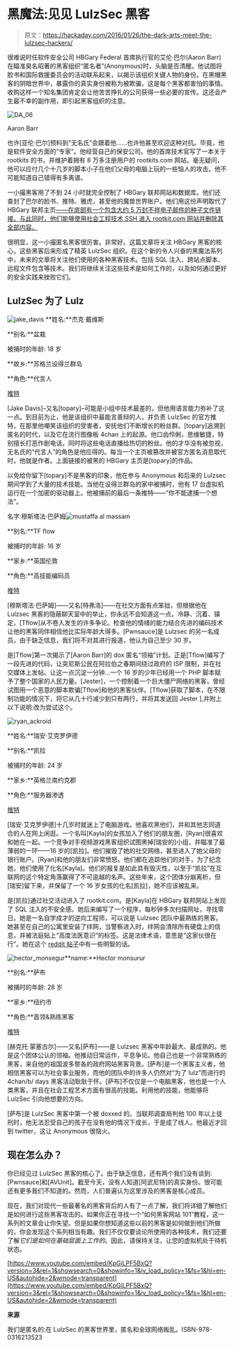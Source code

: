 # 黑魔法:见见 LulzSec 黑客

> 原文：<https://hackaday.com/2016/01/26/the-dark-arts-meet-the-lulzsec-hackers/>

很难说时任软件安全公司 HBGary Federal 首席执行官的艾伦·巴尔(Aaron Barr)在瞄准臭名昭著的黑客组织“匿名者”(Anonymous)时，头脑是否清醒。他试图将脸书和国际救援委员会的活动联系起来，以揭示该组织关键人物的身份。在黑帽黑客的阴暗世界中，暴露你的真实身份被称为被欺骗，这是每个黑客都害怕的事情。收购这样一个知名集团肯定会让他苦苦挣扎的公司获得一些必要的宣传。这还会产生最不幸的副作用，即引起黑客组织的注意。

![DA_06](img/3c52117b9040532283355ce6cf988bc5.png)

Aaron Barr

也许[亚伦·巴尔]预料到“无名氏”会跟着他……也许他甚至欢迎这种对抗。毕竟，他是软件安全方面的“专家”。他经营自己的保安公司。他的首席技术官写了一本关于 rootkits 的书，并维护着拥有 8 万多注册用户的 rootkits.com 网站。毫无疑问，他可以应付几个十几岁的脚本小子在他们父母的电脑上玩的一些恼人的攻击。他不可能知道自己错得有多离谱。

一小撮黑客用了不到 24 小时就完全控制了 HBGary 联邦网站和数据库。他们还查封了巴尔的脸书、推特、雅虎，甚至他的魔兽世界账户。他们用这份声明取代了 HBGary 联邦主页[——在底部有一个包含大约 5 万封不祥电子邮件的种子文件链接。与此同时，他们能够使用社会工程技术 SSH 进入 rootkit.com 网站并删除其全部内容。](https://hackaday.com/wp-content/uploads/2016/01/da_01.jpg)

很明显，这一小撮匿名黑客很厉害。非常好。这篇文章将关注 HBGary 黑客的核心，这些黑客后来形成了精英 LulzSec 组织。在这个新的令人兴奋的黑魔法系列中，未来的文章将关注他们使用的各种黑客技术。包括 SQL 注入、跨站点脚本、远程文件包含等技术。我们将继续关注这些技术是如何工作的，以及如何通过更好的安全实践来挫败它们。

## LulzSec 为了 Lulz

![jake_davis](img/12c41ce195218ddbed782e4d5bfdcd07.png) **姓名:**杰克·戴维斯

**别名:**盆栽

被捕时的年龄: 18 岁

**故乡:**苏格兰设得兰群岛

**角色:**代言人

[推特](https://twitter.com/DoubleJake)

[Jake Davis]–又名[topary]–可能是小组中技术最差的，但他用语言能力弥补了这一点。到目前为止，他是该组织中最能言善辩的人，并负责 LulzSec 的官方推特，在那里他嘲笑该组织的受害者，安抚他们不断增长的粉丝群。[topary]追溯到匿名的时代，以及它在流行图像板 4chan 上的起源。他口齿伶俐，思维敏捷，特别擅长打恶作剧电话，同时将这些电话直播给热切的粉丝。他的才华没有被忽视，无名氏的“代言人”的角色是他应得的。每当一个主页被篡改并被官方匿名消息取代时，他就是作者。上面链接的被黑的 HBGary 主页是[topary]的作品。

以免给你留下[topary]不是黑客的印象，他在参与 Anonymous 和后来的 Lulzsec 期间学到了大量的技术技能。当他在设得兰群岛的家中被捕时，他有 17 台虚拟机运行在一个加密的驱动器上。他被捕前的最后一条推特——“你不能逮捕一个想法”。

名字:穆斯塔法·巴萨姆![mustaffa al massam](img/4a8d62d4038dd7a6ded2431f1d78036b.png)

**别名:**TF flow

被捕时的年龄: 16 岁

**家乡:**英国伦敦

**角色:**高技能编码员

[推特
](https://twitter.com/musalbas)

[穆斯塔法·巴萨姆]——又名[特弗洛]——在社交方面有点笨拙，但根据他在 Lulzsec 黑客的隐蔽聊天室中的举止，你永远不会知道这一点。冷静、沉着、镇定，[Tflow]从不卷入发生的许多争论。检查他的情绪的能力结合先进的编码技术让他的黑客同伴相信他比实际年龄大得多。[Pwnsauce]是 Lulzsec 的另一名成员，由于缺乏信息，我们将不对其进行报道，他认为自己至少 30 岁。

是[Tflow]第一次揭示了[Aaron Barr]的 dox 匿名“领袖”计划。正是[Tflow]编写了一段先进的代码，让突尼斯公民在阿拉伯之春期间绕过政府的 ISP 限制，并在社交媒体上发帖。让这一点沉淀一分钟…一个 16 岁的少年已经用一个 PHP 脚本赋予了整个国家的人民力量。[Jester]，一个控制着一个巨大僵尸网络的黑客，曾经试图用一个恶意的脚本欺骗[Tflow]和他的黑客伙伴。[Tflow]获取了脚本，在不限制功能的情况下，将它从几十行减少到只有两行，并将其发送回 Jester ],并附上以下说明:改为尝试这个。

![ryan_ackroid](img/eb8f1736fdb14ccb129b3ba7af75685c.png)

**姓名:**瑞安·艾克罗伊德

**别名:**凯拉

被捕时的年龄: 24 岁

**家乡:**英格兰南约克郡

**角色:**服务器渗透

[推特](https://twitter.com/APT1337?ref_src=twsrc%5Egoogle%7Ctwcamp%5Eserp%7Ctwgr%5Eauthor)

[瑞安·艾克罗伊德]十几岁时就迷上了电脑游戏。他喜欢黑他们，并和其他志同道合的人在网上闲逛。一个名叫[Kayla]的女孩加入了他们的朋友圈，[Ryan]很喜欢和她在一起。一个竞争对手视频游戏黑客组织试图黑掉[瑞安的]小组，并瞄准了最薄弱的一环——16 岁的[凯拉]。他们摧毁了她的社交网络，甚至进入了她父母的银行账户。[Ryan]和他的朋友们非常愤怒。他们都在追踪他们的对手，为了纪念她，他们使用了化名[Kayla]。他们的报复是如此具有毁灭性，以至于“凯拉”在互联网的这个特定角落赢得了不可逾越的名声。这些年来，这个团体分崩离析，但[瑞安]留下来，并保留了一个 16 岁女孩的化名[凯拉]，她不应该被乱来。

是[凯拉]通过社交活动进入了 rootkit.com。是[Kayla]在 HBGary 联邦网站上发现了 SQL 注入的不安全感。她后来编写了一个程序，每秒钟多次扫描网址，寻找零日。她是一名自学成才的逆向工程师，可以说是 Lulzsec 团队中最熟练的黑客。她甚至在自己的公寓里安装了绊网，当警察进入时，绊网会清除所有硬盘上的信息，并被法庭贴上“高度法医意识”的标签。这是法律术语，意思是“这家伙很在行”。她在这个 [reddit 帖子](https://www.reddit.com/r/IAmA/comments/224rc3/my_name_is_ryan_ackroyd_and_back_in_2011_i_was/)中有一些明智的话。

![hector_monsegur](img/ee69e3ae6f2a427374a0008e5bb1f744.png)**name:**Hector monsurur

**别名:**萨布

被捕时的年龄: 28 岁

**家乡:**纽约市

**角色:**首领&熟练黑客

[推特](https://twitter.com/hxmonsegur)

[赫克托·蒙塞古尔]——又名[萨布]——是 Lulzsec 黑客中年龄最大、最成熟的。他是这个团体公认的领袖。他推动日常运作，平息争论。他自己也是一个非常熟练的黑客，来自他的祖国波多黎各的政府网站黑客背景。[萨布]是一个黑客主义者，他相信黑客可以为社会事业服务，而他的团队中的许多人仍然对“为了 lulz”而进行的 4chan/b/ days 黑客活动耿耿于怀。[萨布]不仅仅是一个电脑黑客，他也是一个人类黑客，并且在社会工程艺术方面有很高的技能。利用他的技能，他能够将 LulzSec 引向他想要的方向。

[萨布]是 LulzSec 黑客中第一个被 doxxed 的。当联邦调查局判他 100 年以上徒刑时，他无法忍受自己的孩子在没有他的情况下成长，于是成了线人。他最近才回到 twitter，这让 Anonymous 很恼火。

## 现在怎么办？

你已经见过 LulzSec 黑客的核心了。由于缺乏信息，还有两个我们没有谈到:[Pwnsauce]和[AVUnit]。截至今天，没有人知道[阿武尼特]的真实身份。很可能还有更多我们不知道的。然而，人们普遍认为这里涉及的黑客是核心成员。

现在，我们对现代一些最著名的黑客背后的人有了一点了解，我们将详细了解他们是如何进行这些黑客攻击的。如果你正在寻找一个“如何黑客网站 101”教程，这一系列的文章会让你失望。但是如果你想知道这些以前的黑客是如何做到他们所做的，你会发现这个系列相当有趣。我们不仅仅要谈论所使用的各种技术，我们还要了解*它们是如何在基础层面上工作的*。因此，请保持关注，让您的虚拟机处于待机状态。

 [https://www.youtube.com/embed/KpGiLPF5BxQ?version=3&rel=1&showsearch=0&showinfo=1&iv_load_policy=1&fs=1&hl=en-US&autohide=2&wmode=transparent](https://www.youtube.com/embed/KpGiLPF5BxQ?version=3&rel=1&showsearch=0&showinfo=1&iv_load_policy=1&fs=1&hl=en-US&autohide=2&wmode=transparent)



**来源**

我们是匿名的:在 LulzSec 的黑客世界里，匿名和全球网络叛乱。ISBN-978-0316213523